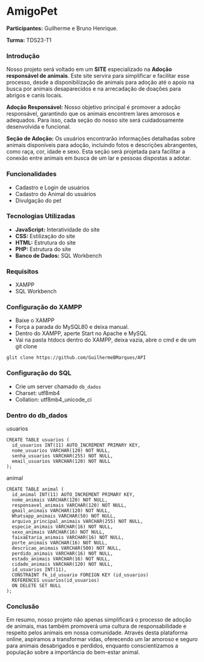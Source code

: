 # AmigoPet 
**Participantes:** Guilherme e Bruno Henrique.

**Turma:** TDS23-T1

### Introdução
 Nosso projeto será voltado em um **SITE** especializado na **Adoção responsável de animais**. Este site servira para simplificar e facilitar esse processo, desde a disponibilização de animais para adoção até o apoio na busca por animais desaparecidos e na arrecadação de doações para abrigos e canis locais.

**Adoção Responsável:**
Nosso objetivo principal é promover a adoção responsável, garantindo que os animais encontrem lares amorosos e adequados. Para isso, cada seção do nosso site será cuidadosamente desenvolvida e funcional.

**Seção de Adoção:**
Os usuários encontrarão informações detalhadas sobre animais disponíveis para adoção, incluindo fotos e descrições abrangentes, como raça, cor, idade e sexo. Esta seção será projetada para facilitar a conexão entre animais em busca de um lar e pessoas dispostas a adotar.

### Funcionalidades
* Cadastro e Login de usuários
* Cadastro do Animal do usuários
* Divulgação do pet

### Tecnologias Utilizadas
* **JavaScript:** Interatividade do site
* **CSS:** Estilização do site
* **HTML:** Estrutura do site
* **PHP:** Estrutura do site
* **Banco de Dados:** SQL Workbench

### Requisitos
* XAMPP
* SQL Workbench

### Configuração do XAMPP
* Baixe o XAMPP
* Força a parada do MySQL80 e deixa manual.
* Dentro do XAMPP, aperte Start no Apache e MySQL
* Vai na pasta htdocs dentro do XAMPP, deixa vazia, abre o cmd e de um git clone
```
glit clone https://github.com/GuilhermeBMarques/API
```
### Configuração do SQL
* Crie um server chamado
``` db_dados ```
* Charset: utf8mb4
* Collation: utf8mb4_unicode_ci

### Dentro do db_dados
usuarios
```
CREATE TABLE usuarios (
  id_usuarios INT(11) AUTO_INCREMENT PRIMARY KEY,
  nome_usuarios VARCHAR(120) NOT NULL,
  senha_usuarios VARCHAR(255) NOT NULL,
  email_usuarios VARCHAR(120) NOT NULL
);
```

animal
```
CREATE TABLE animal (
  id_animal INT(11) AUTO_INCREMENT PRIMARY KEY,
  nome_animais VARCHAR(120) NOT NULL,
  responsavel_animais VARCHAR(120) NOT NULL,
  gmail_animais VARCHAR(120) NOT NULL,
  Whatsapp_animais VARCHAR(50) NOT NULL,
  arquivo_principal_animais VARCHAR(255) NOT NULL,
  especie_animais VARCHAR(16) NOT NULL,
  sexo_animais VARCHAR(16) NOT NULL,
  faixaEtaria_animais VARCHAR(16) NOT NULL,
  porte_animais VARCHAR(16) NOT NULL,
  descricao_animais VARCHAR(500) NOT NULL,
  perdido_animais VARCHAR(16) NOT NULL,
  estado_animais VARCHAR(16) NOT NULL,
  cidade_animais VARCHAR(120) NOT NULL,
  id_usuarios INT(11), 
  CONSTRAINT fk_id_usuario FOREIGN KEY (id_usuarios) 
  REFERENCES usuarios(id_usuarios) 
  ON DELETE SET NULL
);
```

### Conclusão
Em resumo, nosso projeto não apenas simplificará o processo de adoção de animais, mas também promoverá uma cultura de responsabilidade e respeito pelos animais em nossa comunidade. Através desta plataforma online, aspiramos a transformar vidas, oferecendo um lar amoroso e seguro para animais desabrigados e perdidos, enquanto conscientizamos a população sobre a importância do bem-estar animal.

